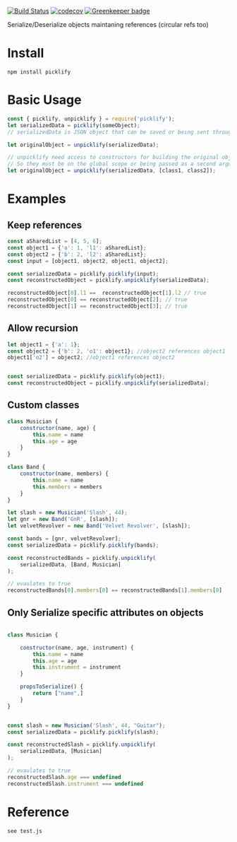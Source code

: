 
[![Build Status](https://travis-ci.org/lwoites/picklify.svg?branch=master)](https://travis-ci.org/lwoites/picklify)
[![codecov](https://codecov.io/gh/lwoites/picklify/branch/master/graph/badge.svg)](https://codecov.io/gh/lwoites/picklify) [![Greenkeeper badge](https://badges.greenkeeper.io/lwoites/picklify.svg)](https://greenkeeper.io/)


Serialize/Deserialize objects maintaning references (circular refs too)

Install
=======
    npm install picklify

Basic Usage
=======

```javascript
const { picklify, unpicklify } = require('picklify');
let serializedData = picklify(someObject);
// serializedData is JSON object that can be saved or being sent through the network

let originalObject = unpicklify(serializedData);

// unpicklify need access to constructors for building the original objects.
// So they must be on the global scope or being passed as a second argument to // unpicklify
let originalObject = unpicklify(serializedData, [class1, class2]);
```

Examples
=======

Keep references
--------------

```javascript
const aSharedList = [4, 5, 6];
const object1 = {'a': 1, 'l1': aSharedList};
const object2 = {'b': 2, 'l2': aSharedList};
const input = [object1, object2, object1, object2];

const serializedData = picklify.picklify(input);
const reconstructedObject = picklify.unpicklify(serializedData);

reconstructedObject[0].l1 ==  reconstructedObject[1].l2 // true
reconstructedObject[0] == reconstructedObject[2]; // true
reconstructedObject[1] == reconstructedObject[3]; // true
```

Allow recursion
---------------

```javascript
let object1 = {'a': 1};
const object2 = {'b': 2, 'o1': object1}; //object2 references object1
object1['o2'] = object2; //object1 references object2


const serializedData = picklify.picklify(object1);
const reconstructedObject = picklify.unpicklify(serializedData);
```

Custom classes
--------------

```javascript
class Musician {
    constructor(name, age) {
        this.name = name
        this.age = age
    }
}

class Band {
    constructor(name, members) {
        this.name = name
        this.members = members
    }
}

let slash = new Musician('Slash', 44);
let gnr = new Band('GnR', [slash]);
let velvetRevolver = new Band('Velvet Revolver', [slash]);

const bands = [gnr, velvetRevolver];
const serializedData = picklify.picklify(bands);

const reconstructedBands = picklify.unpicklify(
    serializedData, [Band, Musician]
);

// evaulates to true
reconstructedBands[0].members[0] == reconstructedBands[1].members[0]
```

Only Serialize specific attributes on objects
--------------

```javascript

class Musician {

    constructor(name, age, instrument) {
        this.name = name
        this.age = age
        this.instrument = instrument
    }

    propsToSerialize() {
        return ["name",]
    }
}


const slash = new Musician('Slash', 44, "Guitar");
const serializedData = picklify.picklify(slash);

const reconstructedSlash = picklify.unpicklify(
    serializedData, [Musician]
);

// evaulates to true
reconstructedSlash.age === undefined
reconstructedSlash.instrument === undefined
```

Reference
=======
    see test.js

